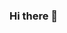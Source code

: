 ### Hi there 👋

<!--
**MBAJERWAKAERIC/MBAJERWAKAERIC** is a ✨ _special_ ✨ repository because its `README.md` (this file) appears on your GitHub profile.

Here are some ideas to get you started:

- 🔭 I’m a software engineer, web devoloper and cyber star
- 🌱 I’m currently learning the advanced cyber security
- 👯 I’m looking to collaborate on modern programing languages 
- 🤔 I’m looking for help with new skills 
- 💬 Ask me about new tech developpement
- 📫 How to reach me: erickmbanjerwaka@gmail.com +256779090623
- 😄 Pronouns: Eric
- ⚡ Fun fact: Senior programmer
-->
